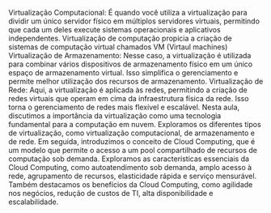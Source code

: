 Virtualização Computacional: É quando você utiliza a virtualização para dividir um único servidor físico em múltiplos servidores virtuais, permitindo que cada um deles execute sistemas operacionais e aplicativos independentes.
Virtualização de computação propicia a criação de sistemas de computação virtual chamados VM (Virtaul machines)
Virtualização de Armazenamento: Nesse caso, a virtualização é utilizada para combinar vários dispositivos de armazenamento físico em um único espaço de armazenamento virtual. Isso simplifica o gerenciamento e permite melhor utilização dos recursos de armazenamento.
Virtualização de Rede: Aqui, a virtualização é aplicada às redes, permitindo a criação de redes virtuais que operam em cima da infraestrutura física da rede. Isso torna o gerenciamento de redes mais flexível e escalável.
Nesta aula, discutimos a importância da virtualização como uma tecnologia fundamental para a computação em nuvem. Exploramos os diferentes tipos de virtualização, como virtualização computacional, de armazenamento e de rede. Em seguida, introduzimos o conceito de Cloud Computing, que é um modelo que permite o acesso a um pool compartilhado de recursos de computação sob demanda. Exploramos as características essenciais da Cloud Computing, como autoatendimento sob demanda, amplo acesso à rede, agrupamento de recursos, elasticidade rápida e serviço mensurável. Também destacamos os benefícios da Cloud Computing, como agilidade nos negócios, redução de custos de TI, alta disponibilidade e escalabilidade.